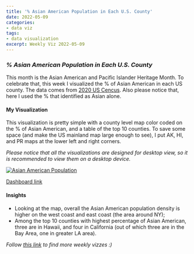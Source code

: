 ```yaml
---
title: '% Asian American Population in Each U.S. County'
date: 2022-05-09
categories:
- data viz
tags:
- data visualization
excerpt: Weekly Viz 2022-05-09
---
```


### *% Asian American Population in Each U.S. County*

This month is the Asian American and Pacific Islander Heritage Month. To celebrate that, this week I visualized the % of Asian American in each US county. The data comes from [2020 US Cencus](https://data.census.gov/cedsci/table?q=P1%3A%20RACE&g=0100000US%240500000&tid=DECENNIALPL2020.P1&hidePreview=true). Also please notice that, here I used the % that identified as Asian alone.  

#### My Visualization

This visualization is pretty simple with a county level map color coded on the % of Asian American, and a table of the top 10 counties. To save some space (and make the US mainland map large enough to see), I put AK, HI, and PR maps at the lower left and right corners.   

*Please notice that all the visualizations are designed for desktop view, so it is recommended to view them on a desktop device.*  

<div class='tableauPlaceholder' id='viz1652157121094' style='position: relative'>
  <noscript><a href='#'>
    <img alt='Asian American Population ' src='https:&#47;&#47;public.tableau.com&#47;static&#47;images&#47;20&#47;20220509AsianAmericanPopulation&#47;AsianAmericanPopulation&#47;1_rss.png' style='border: none' />
    </a></noscript>
  <object class='tableauViz'  style='display:none;'>
    <param name='host_url' value='https%3A%2F%2Fpublic.tableau.com%2F' />
    <param name='embed_code_version' value='3' />
    <param name='site_root' value='' />
    <param name='name' value='20220509AsianAmericanPopulation&#47;AsianAmericanPopulation' />
    <param name='tabs' value='no' />
    <param name='toolbar' value='yes' />
    <param name='static_image' value='https:&#47;&#47;public.tableau.com&#47;static&#47;images&#47;20&#47;20220509AsianAmericanPopulation&#47;AsianAmericanPopulation&#47;1.png' />
    <param name='animate_transition' value='yes' />
    <param name='display_static_image' value='yes' />
    <param name='display_spinner' value='yes' />
    <param name='display_overlay' value='yes' />
    <param name='display_count' value='yes' />
    <param name='language' value='en-US' />
    <param name='filter' value='publish=yes' />
  </object></div>           
  <script type='text/javascript'>            
  var divElement = document.getElementById('viz1652157121094');     
  var vizElement = divElement.getElementsByTagName('object')[0];           
  if ( divElement.offsetWidth > 800 ) { vizElement.style.width='800px';vizElement.style.height='527px';} else if ( divElement.offsetWidth > 500 ) { vizElement.style.width='800px';vizElement.style.height='527px';} else { vizElement.style.width='100%';vizElement.style.height='927px';}             
  var scriptElement = document.createElement('script');              
  scriptElement.src = 'https://public.tableau.com/javascripts/api/viz_v1.js';    
  vizElement.parentNode.insertBefore(scriptElement, vizElement);              
</script>
  
[Dashboard link](https://public.tableau.com/views/20220509AsianAmericanPopulation/AsianAmericanPopulation?:language=en-US&publish=yes&:display_count=n&:origin=viz_share_link)
  
#### Insights
* Looking at the map, overall the Asian American population density is higher on the west coast and east coast (the area around NY);  
* Among the top 10 counties with highest percentage of Asian American, three are in Hawaii, and four in California (out of which three are in the Bay Area, one in greater LA area).  
  
*Follow [this link](https://yudong-94.github.io/personal-website/project/WeeklyViz2022/) to find more weekly vizzes :)*
